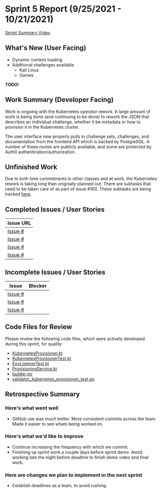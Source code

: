 # Sprint 5 Report (9/25/2021 - 10/21/2021)
[Sprint Summary Video](https://www.youtube.com/watch?v=KLDDMQUEllQ)

## What's New (User Facing)
* Dynamic content loading
* Additional challenges available
  * Kali Linux
  * Games

**TODO!**

## Work Summary (Developer Facing)
Work is ongoing with the Kubernetes operator rework. A large amount of work is being done
(and continuing to be done) to rework the JSON that describes an individual challenge,
whether it be metadata or how to provision it in the Kubernetes cluster.

The user interface now properly pulls in challenge sets, challenges, and documentation
from the frontend API which is backed by PostgreSQL. A number of these routes are publicly
available, and some are protected by Auth0 authentication/authorization.

## Unfinished Work
Due to both time commitments in other classes and at work, the Kubernetes rework is taking
long than originally planned out. There are subtasks that need to be taken care of as part
of issue #100. These subtasks are being tracked [here](https://github.com/acasi-ctf/ctf/issues/100).

## Completed Issues / User Stories
|Issue URL |
|----------|
|[Issue #]() |
|[Issue #]() |
|[Issue #]() |
|[Issue #]() |

## Incomplete Issues / User Stories
|Issue | Blocker|
|------|-----------------------------------------------------------------------|
|[Issue #]() | |
|[Issue #]() | |
|[Issue #]() | |

## Code Files for Review
Please review the following code files, which were actively developed during this sprint, for quality:
* [KubernetesProvisioner.kt](https://github.com/acasi-ctf/ctf/blob/sprint5-refactor-operator/operator/src/main/kotlin/org/acasictf/ctf/operator/provisioner/kubernetes/KubernetesProvisioner.kt)
* [KubernetesProvisionerTest.kt](https://github.com/acasi-ctf/ctf/blob/sprint5-refactor-operator/operator/src/test/kotlin/org/acasictf/ctf/operator/provisioner/kubernetes/KubernetesProvisionerTest.kt)
* [EnvListenerTest.kt](https://github.com/acasi-ctf/ctf/blob/sprint5-refactor-operator/operator/src/test/kotlin/org/acasictf/ctf/operator/provisioner/kubernetes/EnvListenerTest.kt)
* [ProvisioningService.kt](https://github.com/acasi-ctf/ctf/blob/sprint5-refactor-operator/operator/src/main/kotlin/org/acasictf/ctf/operator/service/ProvisioningService.kt)
* [builder.go](https://github.com/acasi-ctf/ctf/blob/sprint5-refactor-operator/pkg/challenges/builder/builder.go)
* [validator_kubernetes_provisioner_test.go](https://github.com/acasi-ctf/ctf/blob/sprint5-refactor-operator/pkg/challenges/validator/validator_kubernetes_provisioner_test.go)

## Retrospective Summary
### Here's what went well
* GitHub use was much better. More consistent commits across the team. Made it easier to see whats being worked on.

### Here's what we'd like to improve
* Continue increasing the frequency with which we commit. 
* Finishing up sprint work a couple days before sprint demo. Avoid working late the night before deadline to finish demo video and final work.

### Here are changes we plan to implement in the next sprint
* Establish deadlines as a team, to avoid rushing.
